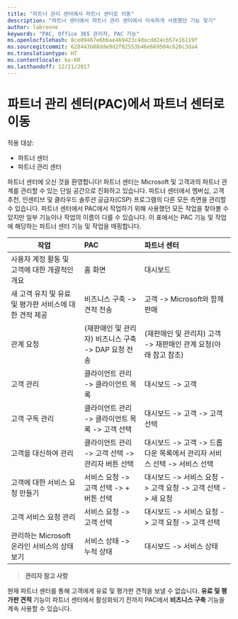 ```yaml
---
title: "파트너 관리 센터에서 파트너 센터로 이동"
description: "파트너 센터에서 파트너 관리 센터에서 익숙하게 사용했던 기능 찾기"
author: labrenne
keywords: "PAC, Office 365 관리자, PAC 기능"
ms.openlocfilehash: 8ce09467e6b6ae469423c4dacdd24cb57e16119f
ms.sourcegitcommit: 628443b08dde9d2f02553b46e669504c620c3da4
ms.translationtype: HT
ms.contentlocale: ko-KR
ms.lasthandoff: 12/21/2017
---
```

# <a name="moving-from-partner-admin-center-pac-to-partner-center"></a>파트너 관리 센터(PAC)에서 파트너 센터로 이동

적용 대상:
- 파트너 센터
- 파트너 관리 센터

파트너 센터에 오신 것을 환영합니다! 파트너 센터는 Microsoft 및 고객과의 파트너 관계를 관리할 수 있는 단일 공간으로 진화하고 있습니다. 파트너 센터에서 멤버십, 고객 추천, 인센티브 및 클라우드 솔루션 공급자(CSP) 프로그램의 다른 모든 측면을 관리할 수 있습니다. 파트너 센터에서 PAC에서 작업하기 위해 사용했던 모든 작업을 찾아볼 수 있지만 일부 기능이나 작업의 이름이 다를 수 있습니다. 이 표에서는 PAC 기능 및 작업에 해당하는 파트너 센터 기능 및 작업을 매핑합니다.


|**작업**   |**PAC**   |**파트너 센터**   |
|--------------|:--------------|:---------------|
|사용자 계정 활동 및 고객에 대한 개괄적인 개요|홈 화면|대시보드|
|새 고객 유치 및 유료 및 평가판 서비스에 대한 견적 제공|비즈니스 구축 -> 견적 전송|고객 -> Microsoft와 함께 판매|
|관계 요청|(재판매인 및 관리자) 비즈니스 구축 -> DAP 요청 전송|(재판매인 및 관리자) 고객 -> 재판매인 관계 요청(아래 참고 참조)|
|고객 관리|클라이언트 관리 -> 클라이언트 목록|대시보드 -> 고객|
|고객 구독 관리|클라이언트 관리 -> 클라이언트 목록 -> 고객 선택|대시보드 -> 고객 -> 고객 선택|
|고객을 대신하여 관리|클라이언트 관리 -> 고객 선택 -> 관리자 버튼 선택|대시보드 -> 고객 -> 드롭다운 목록에서 관리자 서비스 선택 -> 서비스 선택|
|고객에 대한 서비스 요청 만들기|서비스 요청 -> 고객 선택 -> + 버튼 선택 | 대시보드 -> 서비스 요청 -> 고객 요청 -> 고객 선택 -> 새 요청|
|고객 서비스 요청 관리| 서비스 요청 -> 고객 선택|대시보드 -> 서비스 요청 -> 고객 요청 -> 고객 선택|
|관리하는 Microsoft 온라인 서비스의 상태 보기|서비스 상태 -> 누적 상태|대시보드 -> 서비스 상태|

>**관리자 참고 사항**<br> 

현재 파트너 센터를 통해 고객에게 유료 및 평가판 견적을 보낼 수 없습니다.  **유료 및 평가판 견적** 기능이 파트너 센터에서 활성화되기 전까지 PAC에서 **비즈니스 구축** 기능을 계속 사용할 수 있습니다.